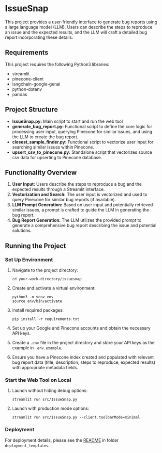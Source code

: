 # IssueSnap

This project provides a user-friendly interface to generate bug reports using a large language model (LLM). Users can describe the steps to reproduce an issue and the expected results, and the LLM will craft a detailed bug report incorporating these details.

## Requirements

This project requires the following Python3 libraries:
- streamlit
- pinecone-client
- langchain-google-genai
- python-dotenv
- pandas

## Project Structure

* **IssueSnap.py:** Main script to start and run the web tool
* **generate_bug_report.py:** Functional script to define the core logic for processing user input, querying Pinecone for similar issues, and using the LLM to create the bug report.
* **closest_sample_finder.py:** Functional script to vectorize user input for searching similar issues within Pinecone.
* **upsert_csv_to_pinecone.py:** Standalone script that vectorizes source csv data for upserting to Pinecone database.

## Functionality Overview

1. **User Input:** Users describe the steps to reproduce a bug and the expected results through a Streamlit interface.
2. **Vectorization and Search:** The user input is vectorized and used to query Pinecone for similar bug reports (if available).
3. **LLM Prompt Generation:** Based on user input and potentially retrieved similar issues, a prompt is crafted to guide the LLM in generating the bug report.
4. **Bug Report Generation:** The LLM utilizes the provided prompt to generate a comprehensive bug report describing the issue and potential solutions.

## Running the Project

### Set Up Environment

1. Navigate to the project directory:
   ```
   cd your-work-directory/issuesnap
   ```

2. Create and activate a virtual environment:
   ```
   python3 -m venv env
   source env/bin/activate
   ```

3. Install required packages:
   ```
   pip install -r requirements.txt
   ```

4. Set up your Google and Pinecone accounts and obtain the necessary API keys.
5. Create a `.env` file in the project directory and store your API keys as the example in `.env.example`.
6. Ensure you have a Pinecone index created and populated with relevant bug report data (title, description, steps to reproduce, expected results) with appropriate metadata fields.

### Start the Web Tool on Local

1. Launch without hiding debug options:
   ```
   streamlit run src/IssueSnap.py
   ```

2. Launch with production mode options:
   ```
   streamlit run src/IssueSnap.py --client.toolbarMode=minimal
   ```

### Deployment

For deployment details, please see the [README](https://github.com/oursky/issuesnap/blob/main/deployment_templates/README.md) in folder `deployment_templates`.